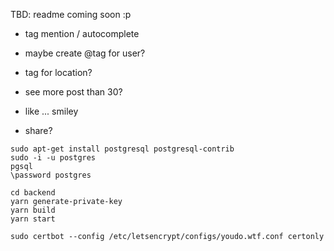 
TBD: readme coming soon :p

- tag mention / autocomplete
- maybe create @tag for user?
- tag for location?

- see more post than 30?

- like ... smiley
- share?

```
sudo apt-get install postgresql postgresql-contrib
sudo -i -u postgres
pgsql
\password postgres
```

```
cd backend
yarn generate-private-key
yarn build
yarn start
```

```
sudo certbot --config /etc/letsencrypt/configs/youdo.wtf.conf certonly
```
